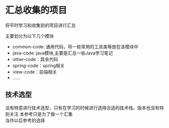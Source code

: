 # 汇总收集的项目

将平时学习和收集到的项目进行汇总

主要划分为以下几个模块

- common-code: 通用代码，将一些常用的工具类等放在该模块中
- java-code: java模块,主要是汇总一些Java学习笔记
- other-code：其余代码
- spring-code：spring相关
- view-code：前端相关
- ……

## 技术选型

没有特意进行技术选型，只有在学习的时候进行选择合适的技术栈，版本也没有特别关注 本参考只是为了做一个汇集  
当作以后参考的选择